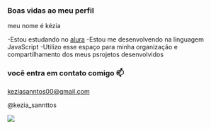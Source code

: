 ### Boas vidas ao meu perfil

meu nome é kézia

-Estou estudando no [alura](https://www.alura.com.br)
-Estou me desenvolvendo na linguagem JavaScript
-Utilizo esse espaço para minha organização e compartilhamento dos meus psrojetos desenvolvidos

### você entra em contato comigo 📫

keziasanntos00@gmail.com

@kezia_sannttos

![](https://media1.tenor.com/m/opEBWw0uddoAAAAC/umm.gif)
